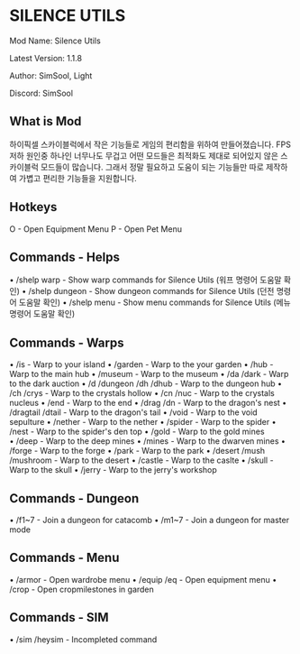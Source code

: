 # SILENCE UTILS
Mod Name: Silence Utils

Latest Version: 1.1.8

Author: SimSool, Light

Discord: SimSool

## What is Mod
하이픽셀 스카이블럭에서 작은 기능들로 게임의 편리함을 위하여 만들어졌습니다.
FPS 저하 원인중 하나인 너무나도 무겁고 어떤 모드들은 최적화도 제대로 되어있지 않은 스카이블럭 모드들이 많습니다.
그래서 정말 필요하고 도움이 되는 기능들만 따로 제작하여 가볍고 편리한 기능들을 지원합니다.

## Hotkeys
O - Open Equipment Menu
P - Open Pet Menu

## Commands - Helps
• /shelp warp - Show warp commands for Silence Utils (워프 명령어 도움말 확인)
• /shelp dungeon - Show dungeon commands for Silence Utils (던전 명령어 도움말 확인)
• /shelp menu - Show menu commands for Silence Utils (메뉴 명령어 도움말 확인)

## Commands - Warps
• /is - Warp to your island
• /garden - Warp to the your garden
• /hub - Warp to the main hub
• /museum - Warp to the museum
• /da /dark - Warp to the dark auction
• /d /dungeon /dh /dhub - Warp to the dungeon hub
• /ch /crys - Warp to the crystals hollow
• /cn /nuc - Warp to the crystals nucleus
• /end - Warp to the end
• /drag /dn - Warp to the dragon's nest
• /dragtail /dtail - Warp to the dragon's tail
• /void - Warp to the void sepulture
• /nether - Warp to the nether
• /spider - Warp to the spider
• /nest - Warp to the spider's den top
• /gold - Warp to the gold mines				
• /deep - Warp to the deep mines
• /mines - Warp to the dwarven mines
• /forge - Warp to the forge
• /park - Warp to the park
• /desert /mush /mushroom - Warp to the desert
• /castle - Warp to the caslte
• /skull - Warp to the skull
• /jerry - Warp to the jerry's workshop

## Commands - Dungeon
• /f1~7 - Join a dungeon for catacomb
• /m1~7 - Join a dungeon for master mode

## Commands - Menu
• /armor - Open wardrobe menu
• /equip /eq - Open equipment menu
• /crop - Open cropmilestones in garden

## Commands - SIM
• /sim /heysim - Incompleted command
